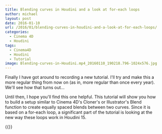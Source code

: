 ```yaml
---
title: Blending curves in Houdini and a look at for-each loops
author: michael
layout: post
date: 2016-01-10
url: /2016/01/blending-curves-in-houdini-and-a-look-at-for-each-loops/
categories:
  - Cinema 4D
  - Houdini
tags:
  - Cinema4D
  - Houdini
  - Tutorial
image: Blending-curves-in-Houdini.mp4_20160110_190218.796-1024x576.jpg
---
```

Finally I have got around to recording a new tutorial. I'll try and make this a more regular
thing from now on (as in, more regular than once every year). We'll see how that turns out...

Until then, I hope you'll find this one helpful. This tutorial will show you how to build a 
setup similar to Cinema 4D's Cloner's or Illustrator's Blend function to create equally spaced
blends between two curves. Since it is based on a for-each loop, a significant part of the
tutorial is looking at the new way these loops work in Houdini 15.

{{<youtube nN_-uF9VFPs>}}  
